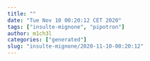 ```yaml
---
title: ""
date: "Tue Nov 10 00:20:12 CET 2020"
tags: ["insulte-mignone", "pipotron"]
author: m1ch3l
categories: ["generated"]
slug: "insulte-mignone/2020-11-10-00:20:12"
---
```



